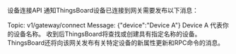 设备连接API
通知ThingsBoard设备已连接到网关需要发布以下消息：

Topic: v1/gateway/connect
Message: {"device":"Device A"}
Device A 代表你的设备名称。
收到后ThingsBoard将查找或创建具有指定名称的设备。
ThingsBoard还将向该网关发布有关特定设备的新属性更新和RPC命令的消息。